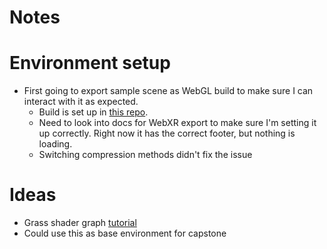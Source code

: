 # Notes

# Environment setup
- First going to export sample scene as WebGL build to make sure I can interact with it as expected.
    - Build is set up in [this repo](https://aleiadevore.github.io/Web_VR_Build/).
    - Need to look into docs for WebXR export to make sure I'm setting it up correctly. Right now it has the correct footer, but nothing is loading.
    - Switching compression methods didn't fix the issue
# Ideas
- Grass shader graph [tutorial](https://www.youtube.com/watch?v=JDpt9xYaUYc&ab_channel=NedMakesGames)
- Could use this as base environment for capstone